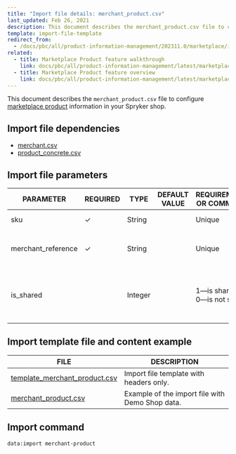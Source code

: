 ```yaml
---
title: "Import file details: merchant_product.csv"
last_updated: Feb 26, 2021
description: This document describes the merchant_product.csv file to configure marketplace products in your Spryker shop.
template: import-file-template
redirect_from:
  - /docs/pbc/all/product-information-management/202311.0/marketplace/import-and-export-data/file-details-merchant-product.csv.html
related:
  - title: Marketplace Product feature walkthrough
    link: docs/pbc/all/product-information-management/latest/marketplace/marketplace-product-feature-overview.html
  - title: Marketplace Product feature overview
    link: docs/pbc/all/product-information-management/latest/marketplace/marketplace-product-feature-overview.html
---
```


This document describes the `merchant_product.csv` file to configure [marketplace product](/docs/pbc/all/product-information-management/latest/marketplace/marketplace-product-feature-overview.html) information in your Spryker shop.

## Import file dependencies


- [merchant.csv](/docs/pbc/all/merchant-management/latest/marketplace/import-and-export-data/import-file-details-merchant.csv.html)
- [product_concrete.csv](/docs/pbc/all/product-information-management/latest/base-shop/import-and-export-data/products-data-import/import-file-details-product-concrete.csv.html)

## Import file parameters

| PARAMETER   | REQUIRED | TYPE | DEFAULT VALUE | REQUIREMENTS OR COMMENTS  | DESCRIPTION  |
| -------------- | ----------- | ------- | ------------- | ------------------- | ---------------------- |
| sku                | &check;             | String   |                   | Unique                           | SKU of the product.                                          |
| merchant_reference | &check;             | String   |                   | Unique                           | Unique identifier of the merchant in the system.             |
| is_shared          |               | Integer  |                   | 1—is shared<br>0—is not shared | Defines whether the product is shared between the merchants. |


## Import template file and content example

| FILE  | DESCRIPTION  |
| ----------------------------- | ---------------------- |
| [template_merchant_product.csv](https://spryker.s3.eu-central-1.amazonaws.com/docs/Developer+Guide/Back-End/Data+Manipulation/Data+Ingestion/Data+Import/Data+Import+Categories/Marketplace+setup/template_merchant_product.csv) | Import file template with headers only.         |
| [merchant_product.csv](https://spryker.s3.eu-central-1.amazonaws.com/docs/Developer+Guide/Back-End/Data+Manipulation/Data+Ingestion/Data+Import/Data+Import+Categories/Marketplace+setup/merchant_product.csv) | Example of the import file with Demo Shop data. |

## Import command

```bash
data:import merchant-product
```
